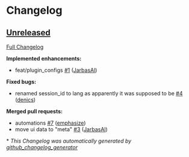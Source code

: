 # Changelog

## [Unreleased](https://github.com/OpenVoiceOS/ovos-stt-plugin-server/tree/HEAD)

[Full Changelog](https://github.com/OpenVoiceOS/ovos-stt-plugin-server/compare/028fed89ef13dee47f29e421a814a9742723b01f...HEAD)

**Implemented enhancements:**

- feat/plugin\_configs [\#1](https://github.com/OpenVoiceOS/ovos-stt-plugin-server/pull/1) ([JarbasAl](https://github.com/JarbasAl))

**Fixed bugs:**

- renamed  session\_id to lang as apparently it was supposed to be [\#4](https://github.com/OpenVoiceOS/ovos-stt-plugin-server/pull/4) ([denics](https://github.com/denics))

**Merged pull requests:**

- automations [\#7](https://github.com/OpenVoiceOS/ovos-stt-plugin-server/pull/7) ([emphasize](https://github.com/emphasize))
- move ui data to "meta" [\#3](https://github.com/OpenVoiceOS/ovos-stt-plugin-server/pull/3) ([JarbasAl](https://github.com/JarbasAl))



\* *This Changelog was automatically generated by [github_changelog_generator](https://github.com/github-changelog-generator/github-changelog-generator)*
